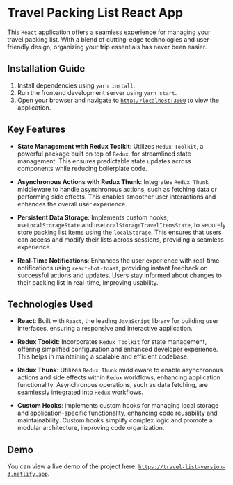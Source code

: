 # Travel Packing List React App

This `React` application offers a seamless experience for managing your travel packing list. With a blend of cutting-edge technologies and user-friendly design, organizing your trip essentials has never been easier.

## Installation Guide

1. Install dependencies using `yarn install`.
2. Run the frontend development server using `yarn start`.
3. Open your browser and navigate to <a href="http://localhost:3000">`http://localhost:3000`</a> to view the application.

## Key Features

- **State Management with Redux Toolkit**: Utilizes `Redux Toolkit`, a powerful package built on top of `Redux`, for streamlined state management. This ensures predictable state updates across components while reducing boilerplate code.

- **Asynchronous Actions with Redux Thunk**: Integrates `Redux Thunk` middleware to handle asynchronous actions, such as fetching data or performing side effects. This enables smoother user interactions and enhances the overall user experience.

- **Persistent Data Storage**: Implements custom hooks, `useLocalStorageState` and `useLocalStorageTravelItemsState`, to securely store packing list items using the `localStorage`. This ensures that users can access and modify their lists across sessions, providing a seamless experience.

- **Real-Time Notifications**: Enhances the user experience with real-time notifications using `react-hot-toast`, providing instant feedback on successful actions and updates. Users stay informed about changes to their packing list in real-time, improving usability.

## Technologies Used

- **React**: Built with `React`, the leading `JavaScript` library for building user interfaces, ensuring a responsive and interactive application.

- **Redux Toolkit**: Incorporates `Redux Toolkit` for state management, offering simplified configuration and enhanced developer experience. This helps in maintaining a scalable and efficient codebase.

- **Redux Thunk**: Utilizes `Redux Thunk` middleware to enable asynchronous actions and side effects within `Redux` workflows, enhancing application functionality. Asynchronous operations, such as data fetching, are seamlessly integrated into `Redux` workflows.

- **Custom Hooks**: Implements custom hooks for managing local storage and application-specific functionality, enhancing code reusability and maintainability. Custom hooks simplify complex logic and promote a modular architecture, improving code organization.

## Demo

You can view a live demo of the project here: <a href="https://travel-list-version-3.netlify.app">`https://travel-list-version-3.netlify.app`</a>.
